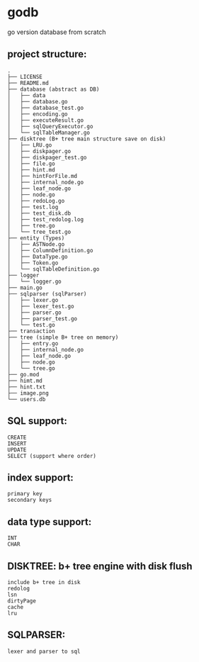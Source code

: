 # godb
go version database from scratch

## project structure:

```
.
├── LICENSE
├── README.md
├── database (abstract as DB)
│   ├── data
│   ├── database.go
│   ├── database_test.go
│   ├── encoding.go
│   ├── executeResult.go
│   ├── sqlQueryExecutor.go
│   └── sqlTableManager.go
├── disktree (B+ tree main structure save on disk)
│   ├── LRU.go
│   ├── diskpager.go
│   ├── diskpager_test.go
│   ├── file.go
│   ├── hint.md
│   ├── hintForFile.md
│   ├── internal_node.go
│   ├── leaf_node.go
│   ├── node.go
│   ├── redoLog.go
│   ├── test.log
│   ├── test_disk.db
│   ├── test_redolog.log
│   ├── tree.go
│   └── tree_test.go
├── entity (Types)
│   ├── ASTNode.go
│   ├── ColumnDefinition.go
│   ├── DataType.go
│   ├── Token.go
│   └── sqlTableDefinition.go
├── logger
│   └── logger.go
├── main.go
├── sqlparser (sqlParser)
│   ├── lexer.go
│   ├── lexer_test.go
│   ├── parser.go
│   ├── parser_test.go
│   └── test.go
├── transaction
├── tree (simple B+ tree on memory)
│   ├── entry.go
│   ├── internal_node.go
│   ├── leaf_node.go
│   ├── node.go
│   └── tree.go
├── go.mod
├── himt.md
├── hint.txt
├── image.png
└── users.db
```

## SQL support:
    CREATE
    INSERT
    UPDATE
    SELECT (support where order)

## index support:
    primary key
    secondary keys

## data type support:
    INT
    CHAR

## DISKTREE: b+ tree engine with disk flush

    include b+ tree in disk 
    redolog
    lsn
    dirtyPage
    cache
    lru

## SQLPARSER: 
    lexer and parser to sql